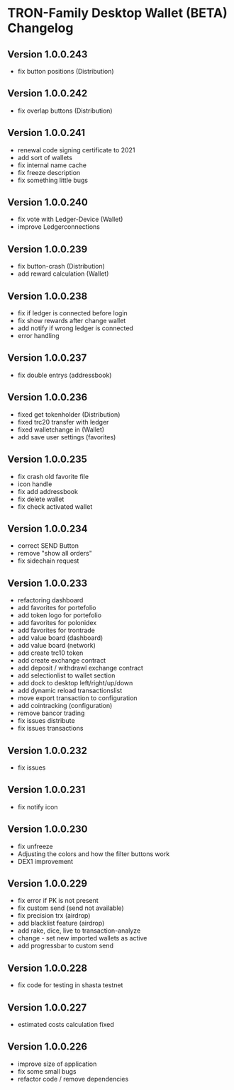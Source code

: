 # TRON-Family Desktop Wallet (BETA) Changelog

## Version 1.0.0.243

- fix button positions (Distribution)

## Version 1.0.0.242

- fix overlap buttons (Distribution)

## Version 1.0.0.241

- renewal code signing certificate to 2021
- add sort of wallets
- fix internal name cache
- fix freeze description
- fix something little bugs

## Version 1.0.0.240

- fix vote with Ledger-Device (Wallet)
- improve Ledgerconnections

## Version 1.0.0.239

- fix button-crash (Distribution)
- add reward calculation (Wallet)

## Version 1.0.0.238

- fix if ledger is connected before login
- fix show rewards after change wallet
- add notify if wrong ledger is connected
- error handling

## Version 1.0.0.237

- fix double entrys (addressbook)

## Version 1.0.0.236

- fixed get tokenholder (Distribution)
- fixed trc20 transfer with ledger
- fixed walletchange in (Wallet)
- add save user settings (favorites)

## Version 1.0.0.235

- fix crash old favorite file
- icon handle
- fix add addressbook
- fix delete wallet
- fix check activated wallet

## Version 1.0.0.234

- correct SEND Button
- remove "show all orders"
- fix sidechain request

## Version 1.0.0.233 

- refactoring dashboard
- add favorites for portefolio
- add token logo for portefolio
- add favorites for polonidex
- add favorites for trontrade
- add value board (dashboard)
- add value board (network)
- add create trc10 token
- add create exchange contract
- add deposit / withdrawl exchange contract
- add selectionlist to wallet section
- add dock to desktop left/right/up/down
- add dynamic reload transactionslist
- move export transaction to configuration
- add cointracking (configuration)
- remove bancor trading
- fix issues distribute
- fix issues transactions

## Version 1.0.0.232

- fix issues

## Version 1.0.0.231

- fix notify icon

## Version 1.0.0.230

- fix unfreeze
- Adjusting the colors and how the filter buttons work
- DEX1 improvement

## Version 1.0.0.229

- fix error if PK is not present
- fix custom send (send not available)
- fix precision trx (airdrop)
- add blacklist feature (airdrop)
- add rake, dice, live to transaction-analyze
- change - set new imported wallets as active
- add progressbar to custom send

## Version 1.0.0.228

- fix code for testing in shasta testnet

## Version 1.0.0.227

- estimated costs calculation fixed

## Version 1.0.0.226

- improve size of application
- fix some small bugs
- refactor code / remove dependencies
